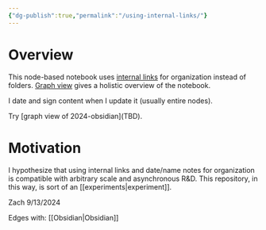 ```yaml
---
{"dg-publish":true,"permalink":"/using-internal-links/"}
---
```


# Overview
This node-based notebook uses [internal links](https://help.obsidian.md/Linking+notes+and+files/Internal+links) for organization instead of folders. [Graph view](https://help.obsidian.md/Plugins/Graph+view) gives a holistic overview of the notebook.

I date and sign content when I update it (usually entire nodes).

Try \[graph view of 2024-obsidian](TBD).

# Motivation
I hypothesize that using internal links and date/name notes for organization is compatible with arbitrary scale and asynchronous R&D. This repository, in this way, is sort of an [[experiments\|experiment]].

Zach 9/13/2024

Edges with:
[[Obsidian\|Obsidian]]
